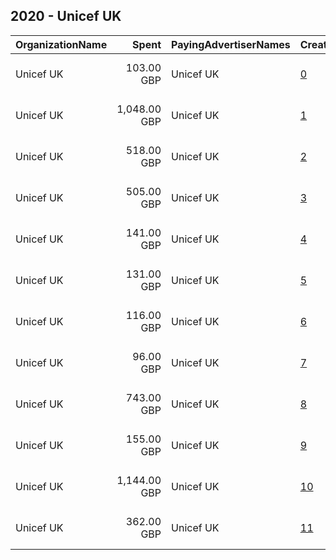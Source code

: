 ## 2020 - Unicef UK 
|OrganizationName|Spent|PayingAdvertiserNames|CreativeUrls|Impressions|Genders|AgeBrackets|CountryCodes|BillingAddresses|CandidateBallotInformation|
|:---|---:|:---|:---|---:|:---|:---|:---|:---|:---|
|Unicef UK|103.00 GBP|Unicef UK|[0](https://www.snap.com/political-ads/asset/1004875bcacb135604afa973fd955c80c63426611658f5e4a9a2ca6504cc03dc?mediaType=mp4)|51,173||18+|united kingdom|"1 Westfield Avenue,London,E20 1HZ,GB"||
|Unicef UK|1,048.00 GBP|Unicef UK|[1](https://www.snap.com/political-ads/asset/49c402b768c5efb322a8be86f19316c55eee791602836677e2ebdcea15947f5a?mediaType=mp4)|765,671||18+|united kingdom|"1 Westfield Avenue,London,E20 1HZ,GB"||
|Unicef UK|518.00 GBP|Unicef UK|[2](https://www.snap.com/political-ads/asset/70baeec876dd0449136e331c3cb061487e8843ecac79030f0e9a46bf62cfe33f?mediaType=mp4)|343,969||18+|united kingdom|"1 Westfield Avenue,London,E20 1HZ,GB"||
|Unicef UK|505.00 GBP|Unicef UK|[3](https://www.snap.com/political-ads/asset/a3aa78a0e66bbd10df805ad6ddd85107a4cae17f93fbb81fa6a542d274763460?mediaType=mp4)|347,342||18+|united kingdom|"1 Westfield Avenue,London,E20 1HZ,GB"||
|Unicef UK|141.00 GBP|Unicef UK|[4](https://www.snap.com/political-ads/asset/45110ee6c78717ae6a81bb8dc666e8e2fe65d0c9c5e7db01490de8ce057b0acb?mediaType=mp4)|89,186||18+|united kingdom|"1 Westfield Avenue,London,E20 1HZ,GB"||
|Unicef UK|131.00 GBP|Unicef UK|[5](https://www.snap.com/political-ads/asset/6de09e0f0bf3967fc95a1cb1d14de651a7a8d692dd704ce2cbd04132bd5df546?mediaType=mp4)|82,186||18+|united kingdom|"1 Westfield Avenue,London,E20 1HZ,GB"||
|Unicef UK|116.00 GBP|Unicef UK|[6](https://www.snap.com/political-ads/asset/a2473306f7d8a288ac5a3d546f3e1cae29b337b3a246d75fe40b07135fcda560?mediaType=mp4)|76,588||18+|united kingdom|"1 Westfield Avenue,London,E20 1HZ,GB"||
|Unicef UK|96.00 GBP|Unicef UK|[7](https://www.snap.com/political-ads/asset/83b62056606fee6d1d4f027d4994ec1ad469328b51aadcc8fac3133b321e86b3?mediaType=mp4)|82,107||18+|united kingdom|"1 Westfield Avenue,London,E20 1HZ,GB"||
|Unicef UK|743.00 GBP|Unicef UK|[8](https://www.snap.com/political-ads/asset/152788bb0f769d1d1d87810269b24d0b75a31b18f68120b7df3b8979d53a8144?mediaType=mp4)|556,516||18+|united kingdom|"1 Westfield Avenue,London,E20 1HZ,GB"||
|Unicef UK|155.00 GBP|Unicef UK|[9](https://www.snap.com/political-ads/asset/77431a2c7ff502e71d01f26ae6e923a0b96d0d9a8dcc3149960c3b206c4f24e0?mediaType=mp4)|103,425||18+|united kingdom|"1 Westfield Avenue,London,E20 1HZ,GB"||
|Unicef UK|1,144.00 GBP|Unicef UK|[10](https://www.snap.com/political-ads/asset/86f79057b7d300b12c5af11fc86610bf9c2f277c5cdf5545fb9bb6d314df3bab?mediaType=mp4)|681,778||18+|united kingdom|"1 Westfield Avenue,London,E20 1HZ,GB"||
|Unicef UK|362.00 GBP|Unicef UK|[11](https://www.snap.com/political-ads/asset/c796f354c13618ef991fd16c4c6a8d0a5dd5eb644f68a37abd95c8395ad42e42?mediaType=mp4)|244,974||18+|united kingdom|"1 Westfield Avenue,London,E20 1HZ,GB"||
